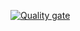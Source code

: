[![Quality gate](https://sonarqube.godwit.io/api/project_badges/quality_gate?project=SampleApp)](https://sonarqube.godwit.io/dashboard?id=SampleApp)